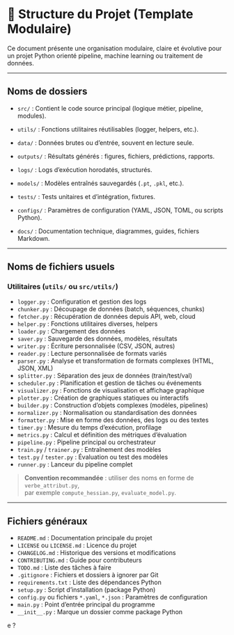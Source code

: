 # 📁 Structure du Projet (Template Modulaire)

Ce document présente une organisation modulaire, claire et évolutive pour un projet Python orienté pipeline, machine learning ou traitement de données.

---

## Noms de dossiers

- `src/` : Contient le code source principal (logique métier, pipeline, modules).

- `utils/` : Fonctions utilitaires réutilisables (logger, helpers, etc.).

- `data/` : Données brutes ou d’entrée, souvent en lecture seule.

- `outputs/` : Résultats générés : figures, fichiers, prédictions, rapports.

- `logs/` : Logs d’exécution horodatés, structurés.

- `models/` : Modèles entraînés sauvegardés (`.pt`, `.pkl`, etc.).

- `tests/` : Tests unitaires et d’intégration, fixtures.

- `configs/` : Paramètres de configuration (YAML, JSON, TOML, ou scripts Python).

- `docs/` : Documentation technique, diagrammes, guides, fichiers Markdown.

---

## Noms de fichiers usuels

### Utilitaires (`utils/` ou `src/utils/`)

- `logger.py` : Configuration et gestion des logs
- `chunker.py` : Découpage de données (batch, séquences, chunks)
- `fetcher.py` : Récupération de données depuis API, web, cloud
- `helper.py` : Fonctions utilitaires diverses, helpers
- `loader.py` : Chargement des données
- `saver.py` : Sauvegarde des données, modèles, résultats
- `writer.py` : Écriture personnalisée (CSV, JSON, autres)
- `reader.py` : Lecture personnalisée de formats variés
- `parser.py` : Analyse et transformation de formats complexes (HTML, JSON, XML)
- `splitter.py` : Séparation des jeux de données (train/test/val)
- `scheduler.py` : Planification et gestion de tâches ou événements
- `visualizer.py` : Fonctions de visualisation et affichage graphique
- `plotter.py` : Création de graphiques statiques ou interactifs
- `builder.py` : Construction d’objets complexes (modèles, pipelines)
- `normalizer.py` : Normalisation ou standardisation des données
- `formatter.py` : Mise en forme des données, des logs ou des textes
- `timer.py` : Mesure du temps d’exécution, profilage
- `metrics.py` : Calcul et définition des métriques d’évaluation
- `pipeline.py` : Pipeline principal ou orchestrateur
- `train.py` / `trainer.py` : Entraînement des modèles
- `test.py` / `tester.py` : Évaluation ou test des modèles
- `runner.py` : Lanceur du pipeline complet

> **Convention recommandée** : utiliser des noms en forme de `verbe_attribut.py`,  
> par exemple `compute_hessian.py`, `evaluate_model.py`.

---

## Fichiers généraux

- `README.md` : Documentation principale du projet
- `LICENSE` ou `LICENSE.md` : Licence du projet
- `CHANGELOG.md` : Historique des versions et modifications
- `CONTRIBUTING.md` : Guide pour contributeurs
- `TODO.md` : Liste des tâches à faire
- `.gitignore` : Fichiers et dossiers à ignorer par Git
- `requirements.txt` : Liste des dépendances Python
- `setup.py` : Script d’installation (package Python)
- `config.py` ou fichiers `*.yaml`, `*.json` : Paramètres de configuration
- `main.py` : Point d’entrée principal du programme
- `__init__.py` : Marque un dossier comme package Python

e ?
